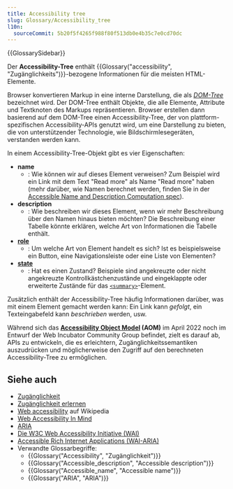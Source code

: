```yaml
---
title: Accessibility tree
slug: Glossary/Accessibility_tree
l10n:
  sourceCommit: 5b20f5f4265f988f80f513db0e4b35c7e0cd70dc
---
```


{{GlossarySidebar}}

Der **Accessibility-Tree** enthält {{Glossary("accessibility", "Zugänglichkeits")}}-bezogene Informationen für die meisten HTML-Elemente.

Browser konvertieren Markup in eine interne Darstellung, die als _[DOM-Tree](/de/docs/Web/API/Document_Object_Model/Using_the_Document_Object_Model)_ bezeichnet wird. Der DOM-Tree enthält Objekte, die alle Elemente, Attribute und Textknoten des Markups repräsentieren. Browser erstellen dann basierend auf dem DOM-Tree einen Accessibility-Tree, der von plattform-spezifischen Accessibility-APIs genutzt wird, um eine Darstellung zu bieten, die von unterstützender Technologie, wie Bildschirmlesegeräten, verstanden werden kann.

In einem Accessibility-Tree-Objekt gibt es vier Eigenschaften:

- **name**
  - : Wie können wir auf dieses Element verweisen? Zum Beispiel wird ein Link mit dem Text "Read more" als Name "Read more" haben (mehr darüber, wie Namen berechnet werden, finden Sie in der [Accessible Name and Description Computation spec](https://www.w3.org/TR/accname-1.1/)).
- **description**
  - : Wie beschreiben wir dieses Element, wenn wir mehr Beschreibung über den Namen hinaus bieten möchten? Die Beschreibung einer Tabelle könnte erklären, welche Art von Informationen die Tabelle enthält.
- [**role**](/de/docs/Web/Accessibility/ARIA/Roles)
  - : Um welche Art von Element handelt es sich? Ist es beispielsweise ein Button, eine Navigationsleiste oder eine Liste von Elementen?
- [**state**](/de/docs/Web/Accessibility/ARIA/Attributes)
  - : Hat es einen Zustand? Beispiele sind angekreuzte oder nicht angekreuzte Kontrollkästchenzustände und eingeklappte oder erweiterte Zustände für das [`<summary>`](/de/docs/Web/HTML/Element/summary)-Element.

Zusätzlich enthält der Accessibility-Tree häufig Informationen darüber, was mit einem Element gemacht werden kann: Ein Link kann _gefolgt_, ein Texteingabefeld kann _beschrieben_ werden, usw.

Während sich das **[Accessibility Object Model](https://wicg.github.io/aom/explainer.html) (AOM)** im April 2022 noch im Entwurf der Web Incubator Community Group befindet, zielt es darauf ab, APIs zu entwickeln, die es erleichtern, Zugänglichkeitssemantiken auszudrücken und möglicherweise den Zugriff auf den berechneten Accessibility-Tree zu ermöglichen.

## Siehe auch

- [Zugänglichkeit](/de/docs/Web/Accessibility)
- [Zugänglichkeit erlernen](/de/docs/Learn_web_development/Core/Accessibility)
- [Web accessibility](https://en.wikipedia.org/wiki/Web_accessibility) auf Wikipedia
- [Web Accessibility In Mind](https://webaim.org/)
- [ARIA](/de/docs/Web/Accessibility/ARIA)
- [Die W3C Web Accessibility Initiative (WAI)](https://www.w3.org/WAI/)
- [Accessible Rich Internet Applications (WAI-ARIA)](https://w3c.github.io/aria/)
- Verwandte Glossarbegriffe:
  - {{Glossary("Accessibility", "Zugänglichkeit")}}
  - {{Glossary("Accessible_description", "Accessible description")}}
  - {{Glossary("Accessible_name", "Accessible name")}}
  - {{Glossary("ARIA", "ARIA")}}
